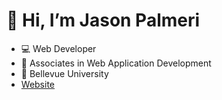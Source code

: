 # 👋 Hi, I’m Jason Palmeri
- 💻 Web Developer 
- 📜 Associates in Web Application Development
- 🏫 Bellevue University
- [Website](https://petstergaming.com)

